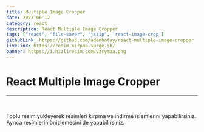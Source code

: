 ```yaml
---
title: Multiple Image Cropper
date: 2023-06-12
category: react
description: React Multiple Image Cropper
tags: ["react", "file-saver", "jszip", 'react-image-crop']
githubLink: https://github.com/ademhatay/react-multiple-image-cropper
liveLink: https://resim-kirpma.surge.sh/
banner: https://i.hizliresim.com/vzrymaa.png
---
```


# React Multiple Image Cropper
---

<br />

Toplu resim yükleyerek resimleri kırpma ve indirme işlemlerini yapabilirsiniz.
Ayrıca resimlerin önizlemesini de yapabilirsiniz.
